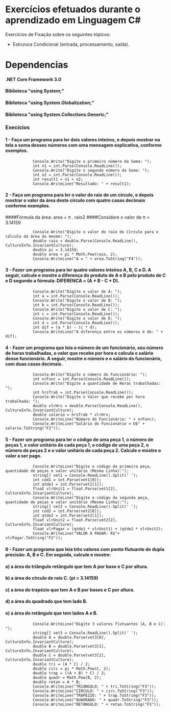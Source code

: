 # Exercícios efetuados durante o aprendizado em Linguagem C#
Exercícios de Fixação sobre os seguintes tópicos:
- Estrurura Condicional  (entrada, processamento, saída).

# Dependencias
#### .NET Core Framework 3.0
#### Biblioteca "using System;"
#### Biblioteca "using System.Globalization;"
#### Biblioteca "using System.Collections.Generic;"

### Execícios
#### 1 - Faça um programa para ler dois valores inteiros, e depois mostrar na tela a soma desses números com uma mensagem explicativa, conforme exemplos.
```
            Console.Write("Digite o primeiro número da Soma: ");
            int n1 = int.Parse(Console.ReadLine());
            Console.Write("Digite o segundo número da Soma: ");
            int n2 = int.Parse(Console.ReadLine());
            int result1 = n1 + n2;
            Console.WriteLine("Resultado: " + result1);
```

#### 2 - Faça um programa para ler o valor do raio de um círculo, e depois mostrar o valor da área deste círculo com quatro casas decimais conforme exemplos. 
####Fórmula da área: area = π . raio2 
####Considere o valor de π = 3.14159
```
            Console.Write("Digite o valor do raio do Círculo para o cálculo da área do mesmo: ");
            double raio = double.Parse(Console.ReadLine(), CultureInfo.InvariantCulture);
            double pi = 3.14159;
            double area = pi * Math.Pow(raio, 2);
            Console.WriteLine("A = " + area.ToString("F4"));
```

#### 3 - Fazer um programa para ler quatro valores inteiros A, B, C e D. A seguir, calcule e mostre a diferença do produto de A e B pelo produto de C e D segundo a fórmula: DIFERENCA = (A * B - C * D).
```
            Console.Write("Digite o valor de A: ");
            int a = int.Parse(Console.ReadLine());
            Console.Write("Digite o valor de B: ");
            int b = int.Parse(Console.ReadLine());
            Console.Write("Digite o valor de C: ");
            int c = int.Parse(Console.ReadLine());
            Console.Write("Digite o valor de D: ");
            int d = int.Parse(Console.ReadLine());
            int dif = (a * b) - (c * d);
            Console.WriteLine("A diferença entre os números é de: " + dif);
```

#### 4 - Fazer um programa que leia o número de um funcionário, seu número de horas trabalhadas, o valor que recebe por hora e calcula o salário desse funcionário. A seguir, mostre o número e o salário do funcionário, com duas casas decimais.
```
            Console.Write("Digite o número do Funcionário: ");
            int nrFunc = int.Parse(Console.ReadLine());
            Console.Write("Digite a quantidade de Horas trabalhadas: ");
            int hrsTrab = int.Parse(Console.ReadLine());
            Console.Write("Digite o Valor que recebe por hora trabalhada: ");
            double vlrHrs = double.Parse(Console.ReadLine(), CultureInfo.InvariantCulture);
            double salario = hrsTrab * vlrHrs;
            Console.WriteLine("Número do Funcionário: " + nrFunc);
            Console.WriteLine("Salário do Funcionário = U$" + salario.ToString("F2"));
```

#### 5 - Fazer um programa para ler o código de uma peça 1, o número de peças 1, o valor unitário de cada peça 1, o código de uma peça 2, o número de peças 2 e o valor unitário de cada peça 2. Calcule e mostre o valor a ser pago.
```
            Console.WriteLine("Digite o código da primeira peça, quantidade de peças e valor unitário (Mesma Linha):");
            string[] vet1 = Console.ReadLine().Split(' ');
            int cod1 = int.Parse(vet1[0]);
            int qtde1 = int.Parse(vet1[1]);
            float vlrUnit1 = float.Parse(vet1[2], CultureInfo.InvariantCulture);
            Console.WriteLine("Digite o código da segunda peça, quantidade de peças e valor unitário (Mesma Linha):");
            string[] vet2 = Console.ReadLine().Split(' ');
            int cod2 = int.Parse(vet2[0]);
            int qtde2 = int.Parse(vet2[1]);
            float vlrUnit2 = float.Parse(vet2[2], CultureInfo.InvariantCulture);
            float vlrPagar = (qtde1 * vlrUnit1) + (qtde2 * vlrUnit2);
            Console.WriteLine("VALOR A PAGAR: R$"+ vlrPagar.ToString("F2"));
```

#### 6 - Fazer um programa que leia três valores com ponto flutuante de dupla precisão: A, B e C. Em seguida, calcule e mostre:
#### a) a área do triângulo retângulo que tem A por base e C por altura.
#### b) a área do círculo de raio C. (pi = 3.14159)
#### c) a área do trapézio que tem A e B por bases e C por altura.
#### d) a área do quadrado que tem lado B.
#### e) a área do retângulo que tem lados A e B.
```
            Console.WriteLine("Digite 3 valores flutuantes (A, B e C): ");
            string[] vet3 = Console.ReadLine().Split(' ');
            double A = double.Parse(vet3[0], CultureInfo.InvariantCulture);
            double B = double.Parse(vet3[1], CultureInfo.InvariantCulture);
            double C = double.Parse(vet3[2], CultureInfo.InvariantCulture);
            double tri = (A * C) / 2;
            double circ = pi * Math.Pow(C, 2);
            double trap = ((A + B) * C) / 2;
            double quadr = Math.Pow(B, 2);
            double retan = A * B;
            Console.WriteLine("TRIANGULO: " + tri.ToString("F3"));
            Console.WriteLine("CIRCULO: " + circ.ToString("F3"));
            Console.WriteLine("TRAPEZIO: " + trap.ToString("F3"));
            Console.WriteLine("QUADRADO: " + quadr.ToString("F3"));
            Console.WriteLine("RETANGULO: " + retan.ToString("F3"));
```